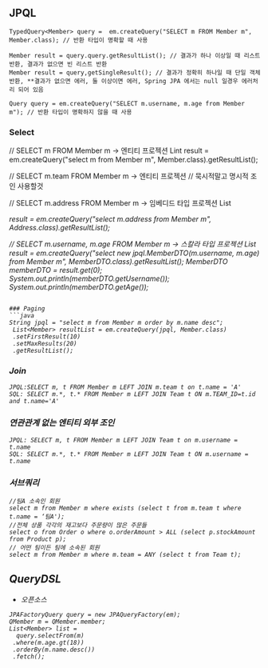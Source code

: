 ## JPQL

```
TypedQuery<Member> query =  em.createQuery("SELECT m FROM Member m", Member.class); // 반환 타입이 명확할 때 사용

Member result = query.query.getResultList(); // 결과가 하나 이상일 때 리스트 반환, 결과가 없으면 빈 리스트 반환
Member result = query,getSingleResult(); // 결과가 정확히 하나일 때 단일 객체 반환, **결과가 없으면 에러, 둘 이상이면 에러, Spring JPA 에서는 null 일경우 에러처리 되어 있음

Query query = em.createQuery("SELECT m.username, m.age from Member m"); // 반환 타입이 명확하지 않을 때 사용
```

### Select
// SELECT m FROM Member m -> 엔티티 프로젝션
Lint<Member> result = em.createQuery("select m from Member m", Member.class).getResultList();

// SELECT m.team FROM Member m -> 엔티티 프로젝션
// 묵시적말고 명시적 조인 사용할것

// SELECT m.address FROM Member m -> 임베디드 타입 프로젝션
List<Address> result = em.createQuery("select m.address from Member m", Address.class).getResultList();

// SELECT m.username, m.age FROM Member m -> 스칼라 타입 프로젝션
List<MemberDTO> result = em.createQuery("select new jpql.MemberDTO(m.username, m.age) from Member m", MemberDTO.class).getResultList();
MemberDTO memberDTO = result.get(0);
System.out.println(memberDTO.getUsername());
System.out.println(memberDTO.getAge());
```

### Paging
```java
String jpql = "select m from Member m order by m.name desc";
 List<Member> resultList = em.createQuery(jpql, Member.class)
 .setFirstResult(10)
 .setMaxResults(20)
 .getResultList();
```

### Join
```
JPQL:SELECT m, t FROM Member m LEFT JOIN m.team t on t.name = 'A' 
SQL: SELECT m.*, t.* FROM Member m LEFT JOIN Team t ON m.TEAM_ID=t.id and t.name='A'
```
### 연관관계 없는 엔티티 외부 조인
```
JPQL: SELECT m, t FROM Member m LEFT JOIN Team t on m.username = t.name
SQL: SELECT m.*, t.* FROM Member m LEFT JOIN Team t ON m.username = t.name
```

### 서브쿼리
```
//팀A 소속인 회원 
select m from Member m where exists (select t from m.team t where t.name = ‘팀A');
//전체 상품 각각의 재고보다 주문량이 많은 주문들
select o from Order o where o.orderAmount > ALL (select p.stockAmount from Product p);
// 어떤 팀이든 팀에 소속된 회원
select m from Member m where m.team = ANY (select t from Team t);
```

## QueryDSL 
- 오픈소스
```
JPAFactoryQuery query = new JPAQueryFactory(em);
QMember m = QMember.member; 
List<Member> list = 
  query.selectFrom(m)
 .where(m.age.gt(18)) 
 .orderBy(m.name.desc())
 .fetch();
```
